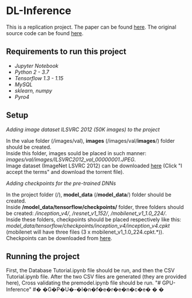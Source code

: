 # DL-Inference
This is a replication project. The paper can be found [here](https://arxiv.org/pdf/1805.04252.pdf). The original source code can be found [here](https://zenodo.org/record/1242583#.WvAmFXUvz80).  
## Requirements to run this project
- *Jupyter Notebook*  
- *Python 2 - 3.7*  
- *Tensorflow 1.3 - 1.15*  
- *MySQL*  
- *sklearn, numpy*  
- *Pyro4*  
## Setup
*Adding image dataset ILSVRC 2012 (50K images) to the project*  

In the value folder (/images/val), **images** (/images/val/**images**/) folder should be created.  
Inside this folder, images sould be placed in such manner: _images/val/images/ILSVRC2012_val_00000001.JPEG_.  
Image dataset (ImageNet LSVRC 2012) can be downloaded [here](https://academictorrents.com/details/5d6d0df7ed81efd49ca99ea4737e0ae5e3a5f2e5) (Click "I accept the terms" and download the torrent file).

*Adding checkpoints for the pre-trained DNNs*  

In the project folder (/), **model_data** (/**model_data**/) folder should be created.  
Inside **/model_data/tensorflow/checkpoints/** folder, three folders should be created: _/inception_v4/_, _/resnet_v1_152/_, _/mobilenet_v1_1.0_224/_.   
Inside these folders, checkpoints should be placed respectively like this: _model_data/tensorflow/checkpoints/inception_v4/inception_v4.cpkt_ (mobilenet will have three files (3 x mobilenet_v1_1.0_224.cpkt.*)).    
Checkpoints can be downloaded from [here](https://github.com/tensorflow/models/tree/master/research/slim#pre-trained-models). 
## Running the project
First, the Database Tutorial.ipynb file should be run, and then the CSV Tutorial.ipynb file. After the two CSV files are generated (they are provided here), Cross validating the premodel.ipynb file should be run.
"# GPU-Inference" 
#� �G�P�U�-�I�n�f�e�r�e�n�c�e�
�
�
